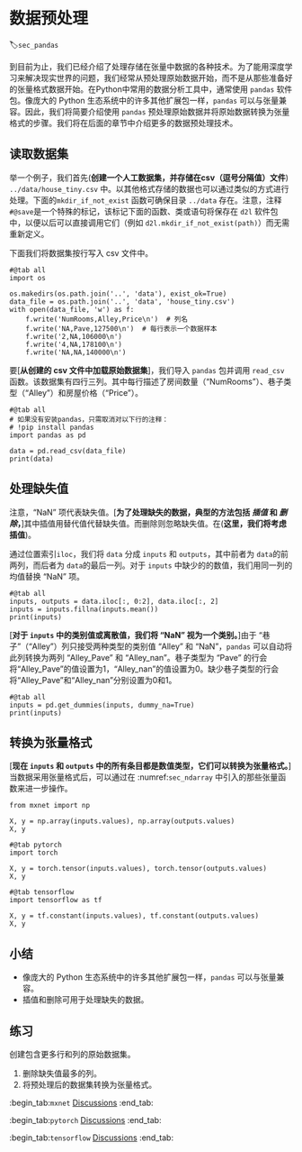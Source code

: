 # 数据预处理
:label:`sec_pandas`

到目前为止，我们已经介绍了处理存储在张量中数据的各种技术。为了能用深度学习来解决现实世界的问题，我们经常从预处理原始数据开始，而不是从那些准备好的张量格式数据开始。在Python中常用的数据分析工具中，通常使用 `pandas` 软件包。像庞大的 Python 生态系统中的许多其他扩展包一样，`pandas` 可以与张量兼容。因此，我们将简要介绍使用 `pandas` 预处理原始数据并将原始数据转换为张量格式的步骤。我们将在后面的章节中介绍更多的数据预处理技术。

## 读取数据集

举一个例子，我们首先(**创建一个人工数据集，并存储在csv（逗号分隔值）文件**) `../data/house_tiny.csv` 中。以其他格式存储的数据也可以通过类似的方式进行处理。下面的`mkdir_if_not_exist` 函数可确保目录 `../data` 存在。注意，注释 `#@save`是一个特殊的标记，该标记下面的函数、类或语句将保存在 `d2l` 软件包中，以便以后可以直接调用它们（例如 `d2l.mkdir_if_not_exist(path)`）而无需重新定义。

下面我们将数据集按行写入 csv 文件中。

```{.python .input}
#@tab all
import os

os.makedirs(os.path.join('..', 'data'), exist_ok=True)
data_file = os.path.join('..', 'data', 'house_tiny.csv')
with open(data_file, 'w') as f:
    f.write('NumRooms,Alley,Price\n')  # 列名
    f.write('NA,Pave,127500\n')  # 每行表示一个数据样本
    f.write('2,NA,106000\n')
    f.write('4,NA,178100\n')
    f.write('NA,NA,140000\n')
```

要[**从创建的 csv 文件中加载原始数据集**]，我们导入 `pandas` 包并调用 `read_csv` 函数。该数据集有四行三列。其中每行描述了房间数量（“NumRooms”）、巷子类型（“Alley”）和房屋价格（“Price”）。

```{.python .input}
#@tab all
# 如果没有安装pandas，只需取消对以下行的注释：
# !pip install pandas
import pandas as pd

data = pd.read_csv(data_file)
print(data)
```

## 处理缺失值

注意，“NaN” 项代表缺失值。[**为了处理缺失的数据，典型的方法包括 *插值* 和 *删除*，**]其中插值用替代值代替缺失值。而删除则忽略缺失值。在(**这里，我们将考虑插值**)。

通过位置索引`iloc`，我们将 `data` 分成 `inputs` 和 `outputs`，其中前者为 `data`的前两列，而后者为 `data`的最后一列。对于 `inputs` 中缺少的的数值，我们用同一列的均值替换 “NaN” 项。

```{.python .input}
#@tab all
inputs, outputs = data.iloc[:, 0:2], data.iloc[:, 2]
inputs = inputs.fillna(inputs.mean())
print(inputs)
```

[**对于 `inputs` 中的类别值或离散值，我们将 “NaN” 视为一个类别。**]由于 “巷子”（“Alley”）列只接受两种类型的类别值 “Alley” 和 “NaN”，`pandas` 可以自动将此列转换为两列 “Alley_Pave” 和 “Alley_nan”。巷子类型为 “Pave” 的行会将“Alley_Pave”的值设置为1，“Alley_nan”的值设置为0。缺少巷子类型的行会将“Alley_Pave”和“Alley_nan”分别设置为0和1。

```{.python .input}
#@tab all
inputs = pd.get_dummies(inputs, dummy_na=True)
print(inputs)
```

## 转换为张量格式

[**现在 `inputs` 和 `outputs` 中的所有条目都是数值类型，它们可以转换为张量格式。**]当数据采用张量格式后，可以通过在 :numref:`sec_ndarray` 中引入的那些张量函数来进一步操作。

```{.python .input}
from mxnet import np

X, y = np.array(inputs.values), np.array(outputs.values)
X, y
```

```{.python .input}
#@tab pytorch
import torch

X, y = torch.tensor(inputs.values), torch.tensor(outputs.values)
X, y
```

```{.python .input}
#@tab tensorflow
import tensorflow as tf

X, y = tf.constant(inputs.values), tf.constant(outputs.values)
X, y
```

## 小结

* 像庞大的 Python 生态系统中的许多其他扩展包一样，`pandas` 可以与张量兼容。
* 插值和删除可用于处理缺失的数据。

## 练习

创建包含更多行和列的原始数据集。

1. 删除缺失值最多的列。
2. 将预处理后的数据集转换为张量格式。


:begin_tab:`mxnet`
[Discussions](https://discuss.d2l.ai/t/1749)
:end_tab:

:begin_tab:`pytorch`
[Discussions](https://discuss.d2l.ai/t/1750)
:end_tab:

:begin_tab:`tensorflow`
[Discussions](https://discuss.d2l.ai/t/1748)
:end_tab:
